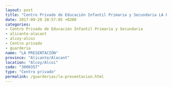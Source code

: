 ```yaml
---
layout: post
title: "Centro Privado de Educación Infantil Primaria y Secundaria LA PRESENTACIÓN"
date: 2017-09-20 20:57:05 +0200
categories:
- Centro Privado de Educación Infantil Primaria y Secundaria
- alicante-alacant
- alcoy-alcoi
- Centro privado
- guarderia
name: "LA PRESENTACIÓN"
province: "Alicante/Alacant"
location: "Alcoy/Alcoi"
code: "3000357"
type: "Centro privado"
permalink: /guarderias/la-presentacion.html
---
```

